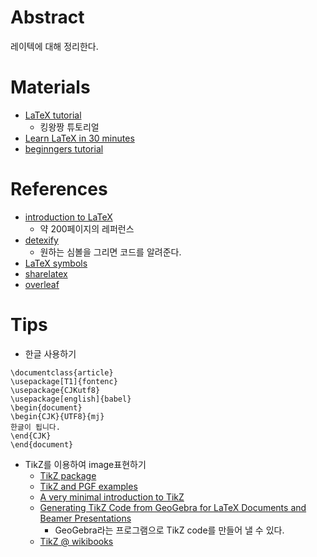# Abstract

레이텍에 대해 정리한다.

# Materials

* [LaTeX tutorial](https://www.maths.tcd.ie/~dwilkins/LaTeXPrimer/)
  * 킹왕짱 튜토리얼
* [Learn LaTeX in 30 minutes](https://ko.sharelatex.com/learn/Learn_LaTeX_in_30_minutes)
* [beginngers tutorial](https://ko.sharelatex.com/blog/latex-guides/beginners-tutorial.html)

# References

* [introduction to LaTeX](https://tobi.oetiker.ch/lshort/lshort.pdf)
  * 약 200페이지의 레퍼런스
* [detexify](http://detexify.kirelabs.org/classify.html)
  * 원하는 심볼을 그리면 코드를 알려준다.
* [LaTeX symbols](http://artofproblemsolving.com/wiki/index.php/LaTeX:Symbols)
* [sharelatex](https://ko.sharelatex.com)
* [overleaf](https://www.overleaf.com/)

# Tips

* 한글 사용하기

```
\documentclass{article}
\usepackage[T1]{fontenc}
\usepackage{CJKutf8}
\usepackage[english]{babel}
\begin{document}
\begin{CJK}{UTF8}{mj}
한글이 됩니다.
\end{CJK}
\end{document}
```

* TikZ를 이용하여 image표현하기
  * [TikZ package](https://ko.sharelatex.com/learn/TikZ_package)
  * [TikZ and PGF examples](http://www.texample.net/tikz/examples/all/)
  * [A very minimal introduction to TikZ](http://cremeronline.com/LaTeX/minimaltikz.pdf)
  * [Generating TikZ Code from GeoGebra for LaTeX Documents and Beamer Presentations](https://www.sharelatex.com/blog/2013/08/28/tikz-series-pt2.html)
    * GeoGebra라는 프로그램으로 TikZ code를 만들어 낼 수 있다.
  * [TikZ @ wikibooks](https://en.wikibooks.org/wiki/LaTeX/PGF/TikZ)

